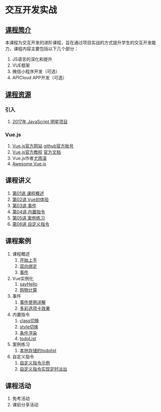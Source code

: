 # 交互开发实战

## [课程简介](https://github.com/BestACE/interaction/issues/1)

本课程为交互开发的进阶课程，旨在通过项目实战的方式提升学生的交互开发能力，课程内容主要包括以下几个部分：
1. JS语言的深化和提升
2. VUE框架
3. 微信小程序开发（可选）
4. APICloud APP开发（可选）

## [课程资源](https://github.com/BestACE/interaction/issues/2)
### 引入
1. [2017年 JavaScript 明星项目](https://risingstars.js.org/2017/zh)

### Vue.js
1. [Vue.js官方网站](https://cn.vuejs.org/)  [github官方账号](https://github.com/vuejs/vue)
2. [Vue.js官方教程](https://cn.vuejs.org/v2/guide/) [官方文档](https://cn.vuejs.org/v2/api/)
3. Vue.js作者[尤雨溪](http://evanyou.me/)
4. [Awesome Vue.js](https://github.com/vuejs/awesome-vue)

## 课程讲义
1. [第01讲 课程概述](https://bestace.github.io/interaction/ppts/ppt/01.html)
2. [第02讲 Vue初体验](https://bestace.github.io/interaction/ppts/ppt/02.html)
3. [第03讲 事件](https://bestace.github.io/interaction/ppts/ppt/03.html)
4. [第04讲 内置指令](https://bestace.github.io/interaction/ppts/ppt/04.html)
5. [第05讲 案例练习](https://bestace.github.io/interaction/ppts/ppt/05.html)
6. [第06讲 自定义指令](https://bestace.github.io/interaction/ppts/ppt/06.html)

## 课程案例
1. 课程概述
	1. [开始上手](https://bestace.github.io/interaction/demos/01/01开始操作.html)
	2. [双向绑定](https://bestace.github.io/interaction/demos/01/02双向绑定.html)
	3. [事件](https://bestace.github.io/interaction/demos/01/03事件.html)
2. Vue实例化
	1. [sayHello](https://bestace.github.io/interaction/demos/02/01sayHello.html)
	2. [购物计算](https://bestace.github.io/interaction/demos/02/02table.html)
3. 事件
    1. [事件使用详解](https://bestace.github.io/interaction/demos/03/01event.html)
	2. [多彩选项卡效果](https://bestace.github.io/interaction/demos/03/02tab.html)
4. 内置指令
	1. [class切换](https://bestace.github.io/interaction/demos/04/01class.html)
	2. [style切换](https://bestace.github.io/interaction/demos/04/02style.html)
	3. [条件渲染](https://bestace.github.io/interaction/demos/04/03if.html)
	4. [todoList](https://bestace.github.io/interaction/demos/04/04todo.html)
5. 案例练习
	1. [本地存储的todolist](https://bestace.github.io/interaction/demos/05/01todo.html)
6. 自定义指令
	1. [自定义指令示例](https://bestace.github.io/interaction/demos/06/01directive.html)
	2. [自定义指令实现定时淡出](https://bestace.github.io/interaction/demos/06/02fadeout.html)

## 课程活动
1. 免考活动
2. 课前分享活动